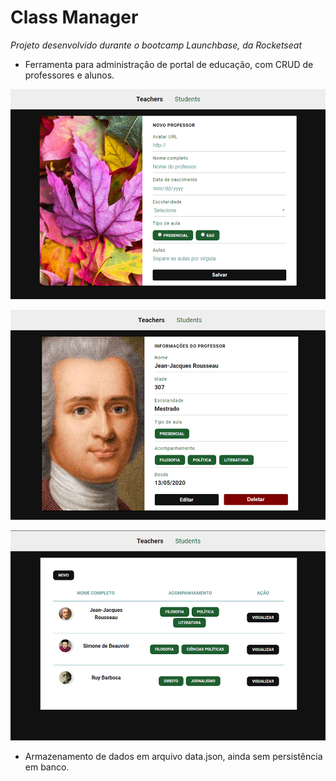 # Class Manager
*Projeto desenvolvido durante o bootcamp Launchbase, da Rocketseat*


* Ferramenta para administração de portal de educação, com CRUD de professores e alunos. 

![Create Page](/public/01.png)

![Create Page](/public/02.png)

![Create Page](/public/03.png)

* Armazenamento de dados em arquivo data.json, ainda sem persistência em banco. 
